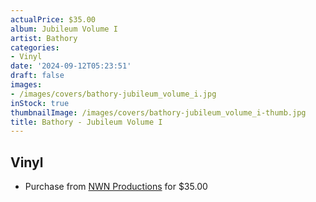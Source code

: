 ```yaml
---
actualPrice: $35.00
album: Jubileum Volume I
artist: Bathory
categories:
- Vinyl
date: '2024-09-12T05:23:51'
draft: false
images:
- /images/covers/bathory-jubileum_volume_i.jpg
inStock: true
thumbnailImage: /images/covers/bathory-jubileum_volume_i-thumb.jpg
title: Bathory - Jubileum Volume I
---
```


## Vinyl
* Purchase from [NWN Productions](http://shop.nwnprod.com/index.php?route=product/product&path=75&product_id=55418&sort=pd.name&order=ASC) for $35.00
